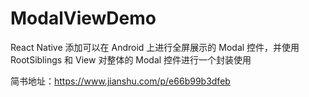 # ModalViewDemo
React Native 添加可以在 Android 上进行全屏展示的 Modal 控件，并使用 RootSiblings 和 View 对整体的 Modal 控件进行一个封装使用

简书地址：https://www.jianshu.com/p/e66b99b3dfeb
